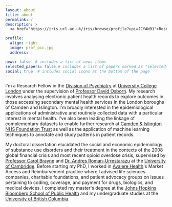```yaml
---
layout: about
title: about
permalink: /
description: >
  <a href="https://iris.ucl.ac.uk/iris/browse/profile?upi=JCYAN91">Research Fellow in Epidemiology and Database Analysis, UCL</a><br />

profile:
  align: right
  image: prof_pic.jpg
  address:

news: false  # includes a list of news items
selected_papers: false # includes a list of papers marked as "selected={true}"
social: true  # includes social icons at the bottom of the page
---
```


I'm a Research Fellow in the [Division of Psychiatry](https://www.ucl.ac.uk/psychiatry/) at [University College London](https://www.ucl.ac.uk/) under the supervision of [Professor David Osborn](https://www.ucl.ac.uk/psychiatry/people/david-osborn). My research involves analysing electronic patient health records to explore outcomes in those accessing secondary mental health services in the London boroughs of Camden and Islington. I'm broadly interested in the epidemiological applications of administrative and routinely collected data with a particular interest in mental health. I've also been leading the linkage of complementary datasets to enable further research at [Camden & Islington NHS Foundation Trust]((https://www.candi.nhs.uk/)) as well as the application of machine learning techniques to annotate and study patterns in patient records.

My doctoral dissertation elucidated the social and economic epidemiology of substance use disorders and their treatment in the contexts of the 2008 global financial crisis and most recent opioid overdose crisis, supervised by [Professor Carol Brayne](https://www.iph.cam.ac.uk/carol-brayne/) and [Dr. Andres Roman-Urrestarazu](https://www.iph.cam.ac.uk/network/directory/dr-andres-roman-urrestarazu/) at the [University of Cambridge](https://www.cam.ac.uk/). Before starting my PhD, I worked in [Avalere Health](https://avalere.com/)'s Market Access and Reimbursement practice where I advised life sciences companies, charitable foundations, and patient advocacy groups on issues pertaining to coding, coverage, and payment for drugs, biologics, and medical devices. I completed my master's degree at the [Johns Hopkins Bloomberg School of Public Health](https://www.jhsph.edu/) and my undergraduate studies at the [University of British Columbia](https://www.ubc.ca/).
